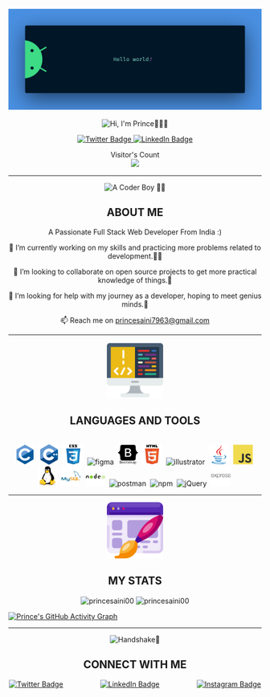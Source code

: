 ![Banner](./githubImages/banner.png)

<p align="center"><img align="center" src="https://readme-typing-svg.herokuapp.com?font=Playfair+Display+SC&size=30&pause=1000&width=500&color=FFFFFF&duration=3000&lines=Hello+Geeks%2C+Prince+Here+👋🧑‍💻;I'm+a+Full+Stack+Web+Developer." alt="Hi, I'm Prince👋🧑‍💻" /></p>

<div id="badges" align="center">
  <a href="https://twitter.com/princesaini_00">
    <img src="https://img.shields.io/badge/Twitter-blue?style=for-the-badge&logo=twitter&logoColor=white" alt="Twitter Badge"/>
  </a>
  <a href="https://www.linkedin.com/in/princesaini00/">
    <img src="https://img.shields.io/badge/LinkedIn-applegreen?style=for-the-badge&logo=linkedin&logoColor=white" alt="LinkedIn Badge"/>
  </a>
</div>
<p align="center"> 
  Visitor's Count<br>
  <img src="https://profile-counter.glitch.me/princesaini00/count.svg" />
</p>

<hr />

<div align=center>
  <img src="https://i.pinimg.com/originals/e8/f4/53/e8f453469a3ec97ecd354df465d73913.gif" alt="A Coder Boy 🧑‍💻" style="width:18em;" />
</div>


<div align="center">
  <h2><strong>ABOUT ME</strong></h2>
  
A Passionate Full Stack Web Developer From India :) <br />

🔭 I’m currently working on my skills and practicing more problems related to development.🧑‍💻

👯 I’m looking to collaborate on open source projects to get more practical knowledge of things.🤯

🤝 I’m looking for help with my journey as a developer, hoping to meet genius minds.🤝

📫 Reach me on princesaini7963@gmail.com 
</div>

<hr /> 

<div align="center">
  <img src="./githubImages/coding.png" alt="Study 📚" style="width:8em;"/>
<h2><strong>LANGUAGES AND TOOLS</strong></h2>
<p align="center">
   <br /><img src="https://raw.githubusercontent.com/devicons/devicon/master/icons/c/c-original.svg" alt="c" width="40" height="40"/>&nbsp;
   <img src="https://raw.githubusercontent.com/devicons/devicon/master/icons/cplusplus/cplusplus-original.svg" alt="cplusplus" width="40" height="40"/>&nbsp;  
   <img src="https://raw.githubusercontent.com/devicons/devicon/master/icons/css3/css3-original-wordmark.svg" alt="css3" width="40" height="40"/>&nbsp;     
   <img src="https://www.vectorlogo.zone/logos/figma/figma-icon.svg" alt="figma" width="40" height="40"/>&nbsp; 
   <img src="https://raw.githubusercontent.com/devicons/devicon/master/icons/bootstrap/bootstrap-plain-wordmark.svg" alt="bootstrap" width="40" height="40"/>&nbsp;
   <img src="https://raw.githubusercontent.com/devicons/devicon/master/icons/html5/html5-original-wordmark.svg" alt="html5" width="40" height="40"/>&nbsp;  
   <img src="https://www.vectorlogo.zone/logos/adobe_illustrator/adobe_illustrator-icon.svg" alt="illustrator" width="40" height="40"/>&nbsp; 
   <img src="https://raw.githubusercontent.com/devicons/devicon/master/icons/java/java-original.svg" alt="java" width="40" height="40"/>&nbsp;  
   <img src="https://raw.githubusercontent.com/devicons/devicon/master/icons/javascript/javascript-original.svg" alt="javascript" width="40" height="40"/>&nbsp;  
   <img src="https://raw.githubusercontent.com/devicons/devicon/master/icons/linux/linux-original.svg" alt="linux" width="40" height="40"/>&nbsp;   
   <img src="https://raw.githubusercontent.com/devicons/devicon/master/icons/mysql/mysql-original-wordmark.svg" alt="mysql" width="40" height="40"/>&nbsp; 
   <img src="https://raw.githubusercontent.com/devicons/devicon/master/icons/nodejs/nodejs-original-wordmark.svg" alt="nodejs" width="40" height="40"/>&nbsp;  
   <img src="https://www.vectorlogo.zone/logos/getpostman/getpostman-icon.svg" alt="postman" width="40" height="40"/>&nbsp;   
   <img src="https://cdn.worldvectorlogo.com/logos/npm.svg" title="npm" alt="npm" width="40" height="40"/>&nbsp;
   <img src="https://cdn.worldvectorlogo.com/logos/jquery-4.svg" title="jQuery" alt="jQuery" width="40" height="40"/>&nbsp;
   <img src="https://raw.githubusercontent.com/devicons/devicon/master/icons/express/express-original-wordmark.svg" alt="express" width="40" height="40"/>&nbsp; 
  </p>
</div>
  
  <hr />

<div align="center"> 
<img src="./githubImages/web-design.png" alt="Stats 🔥" style="width:8em;"/>
<h2><strong>MY STATS</strong></h2>
<p>
  <img align="center" src="https://github-readme-stats.vercel.app/api?username=princesaini00&show_icons=true&locale=en" alt="princesaini00" />
  <img align="center" src="https://github-readme-streak-stats.herokuapp.com/?user=princesaini00&" alt="princesaini00" />
</p>
  </div>
  
[![Prince's GitHub Activity Graph](https://github-readme-activity-graph.cyclic.app/graph?username=princesaini00&bg_color=1a1b27&color=70a5fd&line=70a5fd&point=a9b1d6&area=true&hide_border=true)](https://github.com/ashutosh00710/github-readme-activity-graph)
  
  <hr />
  
<div align="center">
  <img src="https://www.flaticon.com/free-icons/agreement" alt="Handshake🤝" style="width:18em;" />
</div>

<div align="center"> 
    <h2><strong>CONNECT WITH ME</strong></h2>
    <a href="https://twitter.com/theAlphaCoder06"><img src="https://img.shields.io/badge/Twitter-blue?style=for-the-badge&logo=twitter&logoColor=white" alt="Twitter Badge"/></a>&emsp;&emsp;&emsp;&emsp;&emsp;
    <a href="https://www.linkedin.com/in/thealphacoder/"><img src="https://img.shields.io/badge/LinkedIn-yellow?style=for-the-badge&logo=linkedin&logoColor=white" alt="LinkedIn Badge"/></a>&emsp;&emsp;&emsp;&emsp;&emsp;
    <a href="https://instagram.com/mundra.prince"><img src="https://img.shields.io/badge/Instagram-red?style=for-the-badge&logo=instagram&logoColor=white" alt="Instagram Badge" /></a>
</div>
